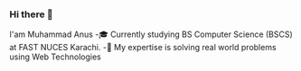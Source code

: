 ### Hi there 👋

I'am Muhammad Anus
-🎓 Currently studying BS Computer Science (BSCS) at FAST NUCES Karachi.
-🔧 My expertise is solving real world problems using Web Technologies




